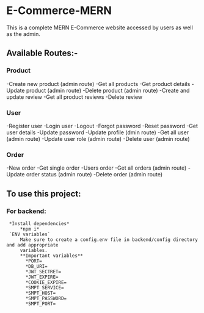 # E-Commerce-MERN
This is a complete MERN E-Commerce website accessed by users as well as the admin.

## Available Routes:-
### Product
  -Create new product (admin route)
  -Get all products 
  -Get product details
  -Update product (admin route)
  -Delete product (admin route)
  -Create and update review
  -Get all product reviews
  -Delete review
### User
  -Register user
  -Login user
  -Logout
  -Forgot password
  -Reset password
  -Get user details
  -Update password
  -Update profile (dmin route)
  -Get all user (admin route)
  -Update user role (admin route)
  -Delete user (admin route)
### Order
  -New order
  -Get single order
  -Users order
  -Get all orders (admin route)
  -Update order status (admin route)
  -Delete order (admin route)
  
  ## To use this project:
  ### For backend:
     *Install dependencies*
         *npm i*
     `ENV variables`
         Make sure to create a config.env file in backend/config directory and add appropriate 
         variables.
         **Important variables**
           *PORT=
           *DB_URI=
           *JWT_SECTRET=
           *JWT_EXPIRE=
           *COOKIE_EXPIRE=
           *SMPT_SERVICE=
           *SMPT_HOST=
           *SMPT_PASSWORD=
           *SMPT_PORT=
